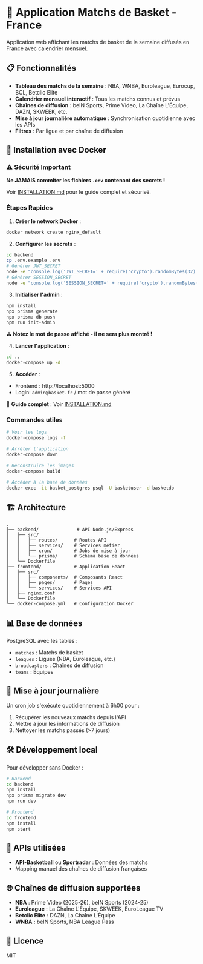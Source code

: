 # 🏀 Application Matchs de Basket - France

Application web affichant les matchs de basket de la semaine diffusés en France avec calendrier mensuel.

## 📋 Fonctionnalités

- **Tableau des matchs de la semaine** : NBA, WNBA, Euroleague, Eurocup, BCL, Betclic Elite
- **Calendrier mensuel interactif** : Tous les matchs connus et prévus
- **Chaînes de diffusion** : beIN Sports, Prime Video, La Chaîne L'Équipe, DAZN, SKWEEK, etc.
- **Mise à jour journalière automatique** : Synchronisation quotidienne avec les APIs
- **Filtres** : Par ligue et par chaîne de diffusion

## 🚀 Installation avec Docker

### ⚠️ Sécurité Important

**Ne JAMAIS commiter les fichiers `.env` contenant des secrets !** 

Voir [INSTALLATION.md](INSTALLATION.md) pour le guide complet et sécurisé.

### Étapes Rapides

1. **Créer le network Docker** :
```bash
docker network create nginx_default
```

2. **Configurer les secrets** :
```bash
cd backend
cp .env.example .env
# Générer JWT_SECRET
node -e "console.log('JWT_SECRET=' + require('crypto').randomBytes(32).toString('hex'))" >> .env
# Générer SESSION_SECRET  
node -e "console.log('SESSION_SECRET=' + require('crypto').randomBytes(32).toString('hex'))" >> .env
```

3. **Initialiser l'admin** :
```bash
npm install
npx prisma generate
npx prisma db push
npm run init-admin
```

**⚠️ Notez le mot de passe affiché - il ne sera plus montré !**

4. **Lancer l'application** :
```bash
cd ..
docker-compose up -d
```

5. **Accéder** :
- Frontend : http://localhost:5000
- Login: `admin@basket.fr` / mot de passe généré

📖 **Guide complet** : Voir [INSTALLATION.md](INSTALLATION.md)

### Commandes utiles

```bash
# Voir les logs
docker-compose logs -f

# Arrêter l'application
docker-compose down

# Reconstruire les images
docker-compose build

# Accéder à la base de données
docker exec -it basket_postgres psql -U basketuser -d basketdb
```

## 🏗️ Architecture

```
.
├── backend/              # API Node.js/Express
│   ├── src/
│   │   ├── routes/      # Routes API
│   │   ├── services/    # Services métier
│   │   ├── cron/        # Jobs de mise à jour
│   │   └── prisma/      # Schéma base de données
│   └── Dockerfile
├── frontend/            # Application React
│   ├── src/
│   │   ├── components/  # Composants React
│   │   ├── pages/       # Pages
│   │   └── services/    # Services API
│   ├── nginx.conf
│   └── Dockerfile
└── docker-compose.yml   # Configuration Docker
```

## 📊 Base de données

PostgreSQL avec les tables :
- `matches` : Matchs de basket
- `leagues` : Ligues (NBA, Euroleague, etc.)
- `broadcasters` : Chaînes de diffusion
- `teams` : Équipes

## 🔄 Mise à jour journalière

Un cron job s'exécute quotidiennement à 6h00 pour :
1. Récupérer les nouveaux matchs depuis l'API
2. Mettre à jour les informations de diffusion
3. Nettoyer les matchs passés (>7 jours)

## 🛠️ Développement local

Pour développer sans Docker :

```bash
# Backend
cd backend
npm install
npx prisma migrate dev
npm run dev

# Frontend
cd frontend
npm install
npm start
```

## 📝 APIs utilisées

- **API-Basketball** ou **Sportradar** : Données des matchs
- Mapping manuel des chaînes de diffusion françaises

## 🌐 Chaînes de diffusion supportées

- **NBA** : Prime Video (2025-26), beIN Sports (2024-25)
- **Euroleague** : La Chaîne L'Équipe, SKWEEK, EuroLeague TV
- **Betclic Elite** : DAZN, La Chaîne L'Équipe
- **WNBA** : beIN Sports, NBA League Pass

## 📄 Licence

MIT

